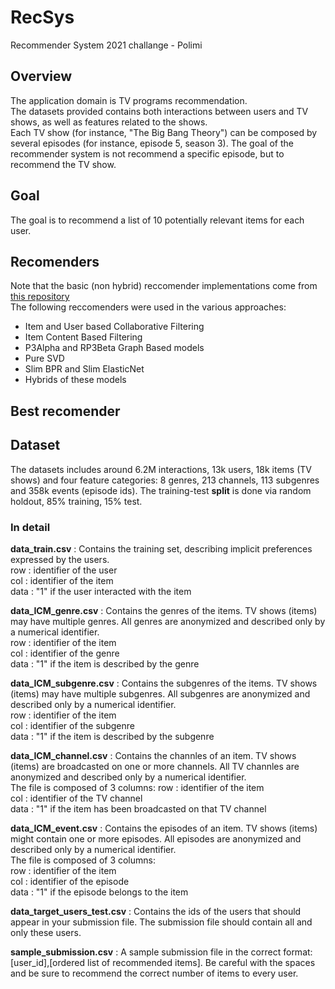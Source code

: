 # RecSys
Recommender System 2021 challange - Polimi
## Overview
The application domain is TV programs recommendation.  
The datasets provided contains both interactions between users and TV shows, as well as features related to the shows.  
Each TV show (for instance, "The Big Bang Theory") can be composed by several episodes (for instance, episode 5, season 3). The goal of the recommender system is not recommend a specific episode, but to recommend the TV show.

## Goal
The goal is to recommend a list of 10 potentially relevant items for each user.

## Recomenders
Note that the basic (non hybrid) reccomender implementations come from [this repository](https://github.com/MaurizioFD/RecSys_Course_AT_PoliMi)  
The following reccomenders were used in the various approaches:  
* Item and User based Collaborative Filtering
* Item Content Based Filtering
* P3Alpha and RP3Beta Graph Based models
* Pure SVD
* Slim BPR and Slim ElasticNet
* Hybrids of these models

## Best recomender




## Dataset
The datasets includes around 6.2M interactions, 13k users, 18k items (TV shows) and four feature categories: 8 genres, 213 channels, 113 subgenres and 358k events (episode ids). 
The training-test **split** is done via random holdout, 85% training, 15% test. 

### In detail

**data_train.csv** : Contains the training set, describing implicit preferences expressed by the users.  
row : identifier of the user  
col : identifier of the item  
data : "1" if the user interacted with the item  

**data_ICM_genre.csv** : Contains the genres of the items. TV shows (items) may have multiple genres. All genres are anonymized and described only by a numerical identifier.  
row : identifier of the item  
col : identifier of the genre  
data : "1" if the item is described by the genre  

**data_ICM_subgenre.csv** : Contains the subgenres of the items. TV shows (items) may have multiple subgenres. All subgenres are anonymized and described only by a numerical identifier.  
row : identifier of the item   
col : identifier of the subgenre   
data : "1" if the item is described by the subgenre  

**data_ICM_channel.csv** : Contains the channles of an item. TV shows (items) are broadcasted on one or more channels. All TV channles are anonymized and described only by a numerical identifier.  
The file is composed of 3 columns:
row : identifier of the item  
col : identifier of the TV channel  
data : "1" if the item has been broadcasted on that TV channel  

**data_ICM_event.csv** : Contains the episodes of an item. TV shows (items) might contain one or more episodes. All episodes are anonymized and described only by a numerical identifier.  
The file is composed of 3 columns:  
row : identifier of the item  
col : identifier of the episode  
data : "1" if the episode belongs to the item  

**data_target_users_test.csv** : Contains the ids of the users that should appear in your submission file. The submission file should contain all and only these users.  

**sample_submission.csv** : A sample submission file in the correct format: [user_id],[ordered list of recommended items]. Be careful with the spaces and be sure to recommend the correct number of items to every user. 
